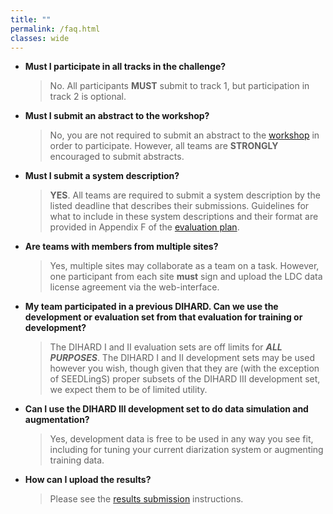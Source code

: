 ```yaml
---
title: ""
permalink: /faq.html
classes: wide
---
```


* **Must I participate in all tracks in the challenge?**

  > No. All participants **MUST** submit to track 1, but participation in
  > track 2 is optional.


* **Must I submit an abstract to the workshop?**

  > No, you are not required to submit an abstract to the [workshop](https://dihardchallenge.github.io/dihard3workshop)
  > in order to participate. However, all teams are **STRONGLY** encouraged
  > to submit abstracts.


* **Must I submit a system description?**

  > **YES**. All teams are required to submit a system description by the
  > listed deadline that describes their submissions. Guidelines for what to
  > include in these system descriptions and their format are provided in
  > Appendix F of the [evaluation plan](index.html#plan).

* **Are teams with members from multiple sites?**

  > Yes, multiple sites may collaborate as a team on a task. However, one
  > participant from each site **must** sign and upload the LDC data license
  > agreement via the web-interface.

* **My team participated in a previous DIHARD. Can we use the development or
  evaluation set from that evaluation for training or development?**

  > The DIHARD I and II evaluation sets are off limits for _**ALL PURPOSES**_.
  > The DIHARD I and II development sets may be used however you wish, though
  > given that they are (with the exception of SEEDLingS) proper subsets of
  > the DIHARD III development set, we expect them to be of limited utility.


* **Can I use the DIHARD III development set to do data simulation and
  augmentation?**

  > Yes, development data is free to be used in any way you see fit,
  > including for tuning your current diarization system or augmenting
  > training data.


* **How can I upload the results?**

  > Please see the [results submission](submission.html#results) instructions.

